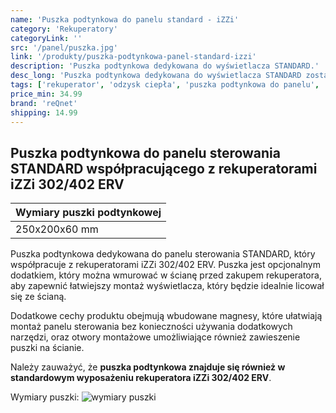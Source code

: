 ```yaml
---
name: 'Puszka podtynkowa do panelu standard - iZZi'
category: 'Rekuperatory'
categoryLink: ''
src: '/panel/puszka.jpg'
link: '/produkty/puszka-podtynkowa-panel-standard-izzi'
description: 'Puszka podtynkowa dedykowana do wyświetlacza STANDARD.'
desc_long: 'Puszka podtynkowa dedykowana do wyświetlacza STANDARD została specjalnie zaprojektowana dla rekuperatorów iZZi 302/402 ERV. Jest to praktyczne rozwiązanie, które umożliwia estetyczny montaż sterownika rekuperatora, idealnie zintegrowany ze ścianą. Dzięki wcześniejszemu wmurowaniu puszki podtynkowej w ścianie, montaż wyświetlacza STANDARD staje się prosty i estetyczny. Puszka zapewnia stabilne mocowanie i dokładne dopasowanie do ściany, co daje efekt harmonijnej integracji z otoczeniem.'
tags: ['rekuperator', 'odzysk ciepła', 'puszka podtynkowa do panelu', 'reQnet']
price_min: 34.99
brand: 'reQnet'
shipping: 14.99
---
```


## Puszka podtynkowa do panelu sterowania STANDARD współpracującego z rekuperatorami iZZi 302/402 ERV

| Wymiary puszki podtynkowej |
| -------------------------- |
| 250x200x60 mm              |

Puszka podtynkowa dedykowana do panelu sterowania STANDARD, który współpracuje z rekuperatorami iZZi 302/402 ERV. Puszka jest opcjonalnym dodatkiem, który można wmurować w ścianę przed zakupem rekuperatora, aby zapewnić łatwiejszy montaż wyświetlacza, który będzie idealnie licował się ze ścianą.

Dodatkowe cechy produktu obejmują wbudowane magnesy, które ułatwiają montaż panelu sterowania bez konieczności używania dodatkowych narzędzi, oraz otwory montażowe umożliwiające również zawieszenie puszki na ścianie.

Należy zauważyć, że **puszka podtynkowa znajduje się również w standardowym wyposażeniu rekuperatora iZZi 302/402 ERV**.

Wymiary puszki:
![wymiary puszki](/panel/puszka-wym.jpg)
